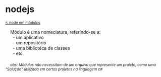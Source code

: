 # nodejs

<sub>[:arrow_upper_left: node em módulos](../readme.md)<sub>

&nbsp;&nbsp;&nbsp;&nbsp;Módulo é uma nomeclatura, referindo-se a:
<br/>&nbsp;&nbsp;&nbsp;&nbsp;&nbsp;&nbsp;- um aplicativo
<br/>&nbsp;&nbsp;&nbsp;&nbsp;&nbsp;&nbsp;- um repositório
<br/>&nbsp;&nbsp;&nbsp;&nbsp;&nbsp;&nbsp;- uma bibliotéca de classes
<br/>&nbsp;&nbsp;&nbsp;&nbsp;&nbsp;&nbsp;- etc

&nbsp;&nbsp;&nbsp;&nbsp;<sub>*obs: Módulos não necessitam de um arquivo que represente um projeto, como uma "Solução" utilizada em certos projetos na linguagem c#*</sub>